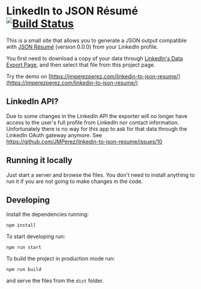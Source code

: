 LinkedIn to JSON Résumé [![Build Status](https://travis-ci.org/JMPerez/linkedin-to-json-resume.svg?branch=master)](https://travis-ci.org/JMPerez/linkedin-to-json-resume)
=======================

This is a small site that allows you to generate a JSON output compatible with [JSON Résumé](http://jsonresume.org/) (version 0.0.0) from your LinkedIn profile.

You first need to download a copy of your data through [LinkedIn's Data Export Page](https://www.linkedin.com/settings/data-export-page), and then select that file from this project page.

Try the demo on [https://jmperezperez.com/linkedin-to-json-resume/](https://jmperezperez.com/linkedin-to-json-resume/)

## LinkedIn API?

Due to some changes in the LinkedIn API the exporter will no longer have access to the user's full profile from LinkedIn nor contact information. Unfortunately there is no way for this app to ask for that data through the LinkedIn OAuth gateway anymore. See https://github.com/JMPerez/linkedin-to-json-resume/issues/10

## Running it locally

Just start a server and browse the files. You don't need to install anything to run it if you are not going to make changes in the code.

## Developing

Install the dependencies running:

`npm install`

To start developing run:

`npm run start`

To build the project in production mode run:

`npm run build`

and serve the files from the `dist` folder.
